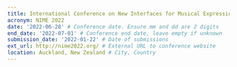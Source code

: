 ```yaml
---
title: International Conference on New Interfaces for Musical Expression
acronym: NIME 2022
date: '2022-06-28' # Conference date. Ensure mm and dd are 2 digits
end_date: '2022-07-01' # Conference end date, leave empty if unknown
submission_date: '2022-01-22' # Date of submissions
ext_url: http://nime2022.org/ # External URL to conference website
location: Auckland, New Zealand # City, Country
---
```

